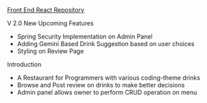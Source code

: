 [Front End React Repository](https://github.com/SidM77/Code-Cider-Frontend)

V 2.0 New Upcoming Features
- Spring Security Implementation on Admin Panel
- Adding Gemini Based Drink Suggestion based on user choices
- Styling on Review Page

Introduction
- A Restaurant for Programmers with various coding-theme drinks
- Browse and Post review on drinks to make better decisions
- Admin panel allows owner to perform CRUD operation on menu
